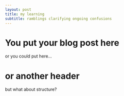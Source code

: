 ```yaml
---
layout: post
title: my learning
subtitle: ramblings clarifying ongoing confusions
---
```


# You put your blog post here

or you could put here...  

# or another header  
but what about structure?
